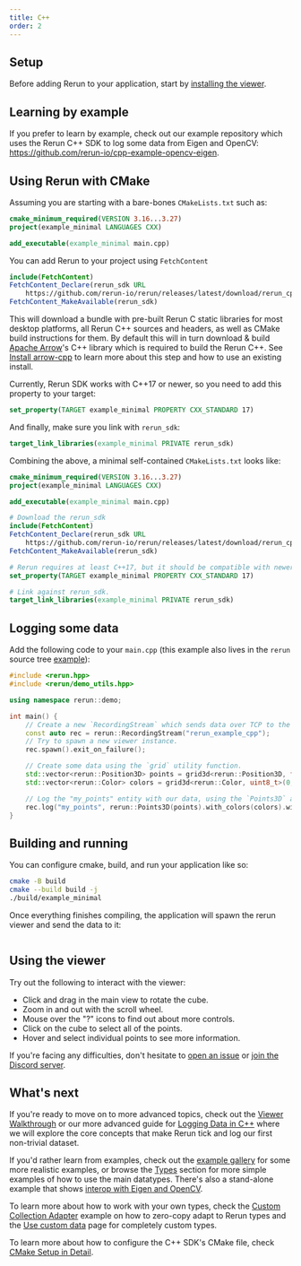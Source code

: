 ```yaml
---
title: C++
order: 2
---
```


## Setup

Before adding Rerun to your application, start by [installing the viewer](../installing-viewer.md#installing-the-viewer).

## Learning by example

If you prefer to learn by example, check out our example repository which uses the Rerun C++ SDK to log some data from Eigen and OpenCV: <https://github.com/rerun-io/cpp-example-opencv-eigen>.

## Using Rerun with CMake

Assuming you are starting with a bare-bones `CMakeLists.txt` such as:

```cmake
cmake_minimum_required(VERSION 3.16...3.27)
project(example_minimal LANGUAGES CXX)

add_executable(example_minimal main.cpp)
```

You can add Rerun to your project using `FetchContent`

```cmake
include(FetchContent)
FetchContent_Declare(rerun_sdk URL
    https://github.com/rerun-io/rerun/releases/latest/download/rerun_cpp_sdk.zip)
FetchContent_MakeAvailable(rerun_sdk)
```

This will download a bundle with pre-built Rerun C static libraries for most desktop platforms,
all Rerun C++ sources and headers, as well as CMake build instructions for them.
By default this will in turn download & build [Apache Arrow](https://arrow.apache.org/)'s C++ library which is required to build the Rerun C++.
See [Install arrow-cpp](https://ref.rerun.io/docs/cpp/stable/md__2home_2runner_2work_2rerun_2rerun_2rerun__cpp_2arrow__cpp__install.html) to learn more about this step and how to use an existing install.

Currently, Rerun SDK works with C++17 or newer, so you need to add this property to your target:

```cmake
set_property(TARGET example_minimal PROPERTY CXX_STANDARD 17)
```

And finally, make sure you link with `rerun_sdk`:

```cmake
target_link_libraries(example_minimal PRIVATE rerun_sdk)
```

Combining the above, a minimal self-contained `CMakeLists.txt` looks like:

```cmake
cmake_minimum_required(VERSION 3.16...3.27)
project(example_minimal LANGUAGES CXX)

add_executable(example_minimal main.cpp)

# Download the rerun_sdk
include(FetchContent)
FetchContent_Declare(rerun_sdk URL
    https://github.com/rerun-io/rerun/releases/latest/download/rerun_cpp_sdk.zip)
FetchContent_MakeAvailable(rerun_sdk)

# Rerun requires at least C++17, but it should be compatible with newer versions.
set_property(TARGET example_minimal PROPERTY CXX_STANDARD 17)

# Link against rerun_sdk.
target_link_libraries(example_minimal PRIVATE rerun_sdk)
```

## Logging some data

Add the following code to your `main.cpp`
(this example also lives in the `rerun` source tree [example](https://github.com/rerun-io/rerun/blob/latest/examples/cpp/minimal/main.cpp)):

```cpp
#include <rerun.hpp>
#include <rerun/demo_utils.hpp>

using namespace rerun::demo;

int main() {
    // Create a new `RecordingStream` which sends data over TCP to the viewer process.
    const auto rec = rerun::RecordingStream("rerun_example_cpp");
    // Try to spawn a new viewer instance.
    rec.spawn().exit_on_failure();

    // Create some data using the `grid` utility function.
    std::vector<rerun::Position3D> points = grid3d<rerun::Position3D, float>(-10.f, 10.f, 10);
    std::vector<rerun::Color> colors = grid3d<rerun::Color, uint8_t>(0, 255, 10);

    // Log the "my_points" entity with our data, using the `Points3D` archetype.
    rec.log("my_points", rerun::Points3D(points).with_colors(colors).with_radii({0.5f}));
}
```

## Building and running

You can configure cmake, build, and run your application like so:

```bash
cmake -B build
cmake --build build -j
./build/example_minimal
```

Once everything finishes compiling, the application will spawn the rerun viewer and send the data to it:

<picture>
  <img src="https://static.rerun.io/intro_cpp_result/398c8fb79766e370a65b051b38eac680671c348a/full.png" alt="">
  <source media="(max-width: 480px)" srcset="https://static.rerun.io/intro_cpp_result/398c8fb79766e370a65b051b38eac680671c348a/480w.png">
  <source media="(max-width: 768px)" srcset="https://static.rerun.io/intro_cpp_result/398c8fb79766e370a65b051b38eac680671c348a/768w.png">
  <source media="(max-width: 1024px)" srcset="https://static.rerun.io/intro_cpp_result/398c8fb79766e370a65b051b38eac680671c348a/1024w.png">
  <source media="(max-width: 1200px)" srcset="https://static.rerun.io/intro_cpp_result/398c8fb79766e370a65b051b38eac680671c348a/1200w.png">
</picture>

## Using the viewer

Try out the following to interact with the viewer:

-   Click and drag in the main view to rotate the cube.
-   Zoom in and out with the scroll wheel.
-   Mouse over the "?" icons to find out about more controls.
-   Click on the cube to select all of the points.
-   Hover and select individual points to see more information.

If you're facing any difficulties, don't hesitate to [open an issue](https://github.com/rerun-io/rerun/issues/new/choose) or [join the Discord server](https://discord.gg/PXtCgFBSmH).

## What's next

If you're ready to move on to more advanced topics, check out the [Viewer Walkthrough](../navigating-the-viewer.md) or our
more advanced guide for [Logging Data in C++](../data-in/cpp.md) where we will explore the core concepts that make
Rerun tick and log our first non-trivial dataset.

If you'd rather learn from examples, check out the [example gallery](/examples) for some more realistic examples, or browse the [Types](../../reference/types.md) section for more simple examples of how to use the main datatypes.
There's also a stand-alone example that shows [interop with Eigen and OpenCV](https://github.com/rerun-io/cpp-example-opencv-eigen).

To learn more about how to work with your own types, check the [Custom Collection Adapter](https://github.com/rerun-io/rerun/tree/latest/examples/cpp/custom_collection_adapter) example on how to zero-copy adapt to Rerun types
and the [Use custom data](../../howto/extend/custom-data.md) page for completely custom types.

To learn more about how to configure the C++ SDK's CMake file, check [CMake Setup in Detail](https://ref.rerun.io/docs/cpp/stable/md__2home_2runner_2work_2rerun_2rerun_2rerun__cpp_2cmake__setup__in__detail.html).
